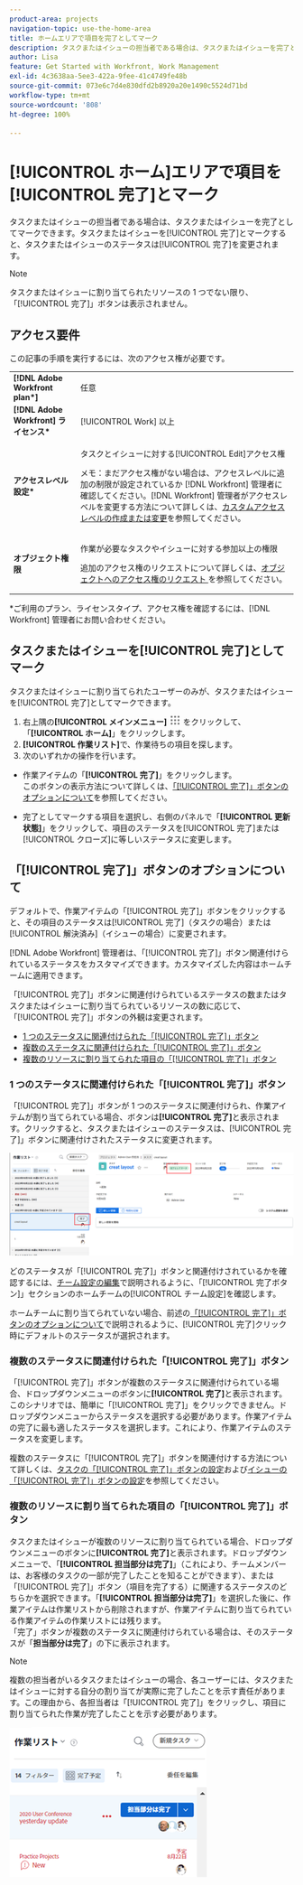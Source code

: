 ```yaml
---
product-area: projects
navigation-topic: use-the-home-area
title: ホームエリアで項目を完了としてマーク
description: タスクまたはイシューの担当者である場合は、タスクまたはイシューを完了としてマークできます。タスクまたはイシューを完了としてマークすると、タスクまたはイシューのステータスが完了に変わります。
author: Lisa
feature: Get Started with Workfront, Work Management
exl-id: 4c3638aa-5ee3-422a-9fee-41c4749fe48b
source-git-commit: 073e6c7d4e830dfd2b8920a20e1490c5524d71bd
workflow-type: tm+mt
source-wordcount: '808'
ht-degree: 100%

---
```


# [!UICONTROL ホーム]エリアで項目を[!UICONTROL 完了]とマーク

タスクまたはイシューの担当者である場合は、タスクまたはイシューを完了としてマークできます。タスクまたはイシューを[!UICONTROL 完了]とマークすると、タスクまたはイシューのステータスは[!UICONTROL 完了]を変更されます。

>[!NOTE]
>
>タスクまたはイシューに割り当てられたリソースの 1 つでない限り、「[!UICONTROL 完了]」ボタンは表示されません。

## アクセス要件

この記事の手順を実行するには、次のアクセス権が必要です。

<table style="table-layout:auto"> 
 <col> 
 </col> 
 <col> 
 </col> 
 <tbody> 
  <tr> 
   <td role="rowheader"><strong>[!DNL Adobe Workfront plan*]</strong></td> 
   <td> <p>任意</p> </td> 
  </tr> 
  <tr> 
   <td role="rowheader"><strong>[!DNL Adobe Workfront] ライセンス*</strong></td> 
   <td> <p>[!UICONTROL Work] 以上</p> </td> 
  </tr> 
  <tr> 
   <td role="rowheader"><strong>アクセスレベル設定*</strong></td> 
   <td> <p>タスクとイシューに対する[!UICONTROL Edit]アクセス権</p> <p>メモ：まだアクセス権がない場合は、アクセスレベルに追加の制限が設定されているか [!DNL Workfront] 管理者に確認してください。[!DNL Workfront] 管理者がアクセスレベルを変更する方法について詳しくは、<a href="../../../administration-and-setup/add-users/configure-and-grant-access/create-modify-access-levels.md" class="MCXref xref">カスタムアクセスレベルの作成または変更</a>を参照してください。</p> </td> 
  </tr> 
  <tr> 
   <td role="rowheader"><strong>オブジェクト権限</strong></td> 
   <td> <p>作業が必要なタスクやイシューに対する参加以上の権限</p> <p>追加のアクセス権のリクエストについて詳しくは、<a href="../../../workfront-basics/grant-and-request-access-to-objects/request-access.md" class="MCXref xref">オブジェクトへのアクセス権のリクエスト </a>を参照してください。</p> </td> 
  </tr> 
 </tbody> 
</table>

&#42;ご利用のプラン、ライセンスタイプ、アクセス権を確認するには、[!DNL Workfront] 管理者にお問い合わせください。

## タスクまたはイシューを[!UICONTROL 完了]としてマーク

タスクまたはイシューに割り当てられたユーザーのみが、タスクまたはイシューを[!UICONTROL 完了]としてマークできます。

1. 右上隅の&#x200B;**[!UICONTROL メインメニュー]** ![](assets/main-menu-icon.png) をクリックして、「**[!UICONTROL ホーム]**」をクリックします。
1. **[!UICONTROL 作業リスト]**&#x200B;で、作業待ちの項目を探します。
1. 次のいずれかの操作を行います。

* 作業アイテムの「**[!UICONTROL 完了]**」をクリックします。\
   このボタンの表示方法について詳しくは、[「[!UICONTROL 完了]」ボタンのオプションについて](#understand-the-options-of-the-done-button)を参照してください。

* 完了としてマークする項目を選択し、右側のパネルで「**[!UICONTROL 更新状態]**」をクリックして、項目のステータスを[!UICONTROL 完了]または[!UICONTROL クローズ]に等しいステータスに変更します。

## 「[!UICONTROL 完了]」ボタンのオプションについて

デフォルトで、作業アイテムの「[!UICONTROL 完了]」ボタンをクリックすると、その項目のステータスは[!UICONTROL 完了]（タスクの場合）または[!UICONTROL 解決済み]（イシューの場合）に変更されます。

[!DNL Adobe Workfront] 管理者は、「[!UICONTROL 完了]」ボタン関連付けられているステータスをカスタマイズできます。カスタマイズした内容はホームチームに適用できます。

「[!UICONTROL 完了]」ボタンに関連付けられているステータスの数またはタスクまたはイシューに割り当てられているリソースの数に応じて、「[!UICONTROL 完了]」ボタンの外観は変更されます。

* [1 つのステータスに関連付けられた「[!UICONTROL 完了]」ボタン](#done-button-associated-with-one-status)
* [複数のステータスに関連付けられた「[!UICONTROL 完了]」ボタン](#done-button-associated-with-multiple-statuses)
* [複数のリソースに割り当てられた項目の「[!UICONTROL 完了]」ボタン](#done-button-for-items-assigned-to-multiple-resources)

### 1 つのステータスに関連付けられた「[!UICONTROL 完了]」ボタン

「[!UICONTROL 完了]」ボタンが 1 つのステータスに関連付けられ、作業アイテムが割り当てられている場合、ボタンは&#x200B;**[!UICONTROL 完了]**&#x200B;と表示されます。クリックすると、タスクまたはイシューのステータスは、[!UICONTROL 完了]」ボタンに関連付けされたステータスに変更されます。

![「完了」ボタン](assets/Done.png)

どのステータスが「[!UICONTROL 完了]」ボタンと関連付けされているかを確認するには、[チーム設定の編集](../../../people-teams-and-groups/create-and-manage-teams/edit-team-settings.md)で説明されるように、「[!UICONTROL 完了ボタン]」セクションのホームチームの[!UICONTROL チーム設定]を確認します。

ホームチームに割り当てられていない場合、前述の[「[!UICONTROL 完了]」ボタンのオプションについて](#understand-the-options-of-the-done-button)で説明されるように、[!UICONTROL 完了]クリック時にデフォルトのステータスが選択されます。

### 複数のステータスに関連付けられた「[!UICONTROL 完了]」ボタン

「[!UICONTROL 完了]」ボタンが複数のステータスに関連付けられている場合、ドロップダウンメニューのボタンに&#x200B;**[!UICONTROL 完了]**&#x200B;と表示されます。このシナリオでは、簡単に「[!UICONTROL 完了]」をクリックできません。ドロップダウンメニューからステータスを選択する必要があります。作業アイテムの完了に最も適したステータスを選択します。これにより、作業アイテムのステータスを変更します。

複数のステータスに「[!UICONTROL 完了]」ボタンを関連付けする方法について詳しくは、[タスクの「[!UICONTROL 完了]」ボタンの設定](../../../people-teams-and-groups/create-and-manage-teams/configure-the-done-button-for-tasks.md)および[イシューの「[!UICONTROL 完了]」ボタンの設定](../../../people-teams-and-groups/create-and-manage-teams/configure-the-done-button-for-issues.md)を参照してください。

<!--
<img src="assets/marking-an-item-done-multiple-statuses-350x171.png" style="width: 350;height: 171;" data-mc-conditions="QuicksilverOrClassic.Draft mode">
-->

### 複数のリソースに割り当てられた項目の「[!UICONTROL 完了]」ボタン

タスクまたはイシューが複数のリソースに割り当てられている場合、ドロップダウンメニューのボタンに&#x200B;**[!UICONTROL 完了]**&#x200B;と表示されます。ドロップダウンメニューで、「**[!UICONTROL 担当部分は完了]**」（これにより、チームメンバーは、お客様のタスクの一部が完了したことを知ることができます）、または「[!UICONTROL 完了]」ボタン（項目を完了する）に関連するステータスのどちらかを選択できます。「**[!UICONTROL 担当部分は完了]**」を選択した後に、作業アイテムは作業リストから削除されますが、作業アイテムに割り当てられている作業アイテムの作業リストには残ります。\
「完了」ボタンが複数のステータスに関連付けられている場合は、そのステータスが「**担当部分は完了**」の下に表示されます。

>[!NOTE]
>
>複数の担当者がいるタスクまたはイシューの場合、各ユーザーには、タスクまたはイシューに対する自分の割り当てが実際に完了したことを示す責任があります。この理由から、各担当者は「[!UICONTROL 完了]」をクリックし、項目に割り当てられた作業が完了したことを示す必要があります。

![](assets/marking-an-item-done-with-my-part-grop-by-drop-down-nwe-350x266.png)
